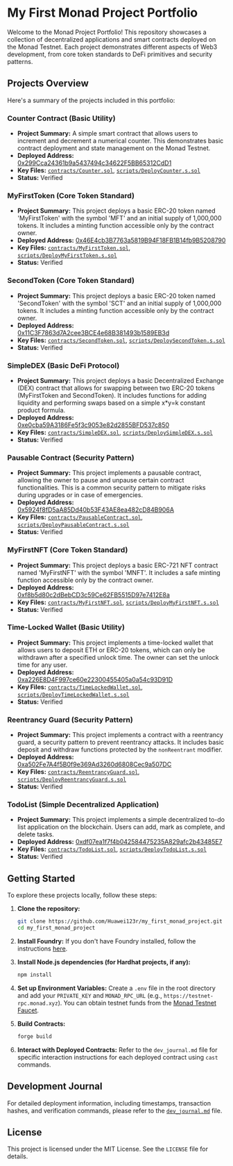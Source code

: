 # My First Monad Project Portfolio

Welcome to the Monad Project Portfolio! This repository showcases a collection of decentralized applications and smart contracts deployed on the Monad Testnet. Each project demonstrates different aspects of Web3 development, from core token standards to DeFi primitives and security patterns.

## Projects Overview

Here's a summary of the projects included in this portfolio:

### Counter Contract (Basic Utility)
*   **Project Summary:** A simple smart contract that allows users to increment and decrement a numerical counter. This demonstrates basic contract deployment and state management on the Monad Testnet.
*   **Deployed Address:** [0x299Cca24361b9a5437494c34622F5BB65312CdD1](https://testnet.monadexplorer.com/address/0x299Cca24361b9a5437494c34622F5BB65312CdD1)
*   **Key Files:** [`contracts/Counter.sol`](./contracts/Counter.sol), [`scripts/DeployCounter.s.sol`](./scripts/DeployCounter.s.sol)
*   **Status:** Verified

### MyFirstToken (Core Token Standard)
*   **Project Summary:** This project deploys a basic ERC-20 token named 'MyFirstToken' with the symbol 'MFT' and an initial supply of 1,000,000 tokens. It includes a minting function accessible only by the contract owner.
*   **Deployed Address:** [0x46E4cb3B7763a5819B94F18FB1B14fb9B5208790](https://testnet.monadexplorer.com/address/0x46E4cb3B7763a5819B94F18FB1B14fb9B5208790)
*   **Key Files:** [`contracts/MyFirstToken.sol`](./contracts/MyFirstToken.sol), [`scripts/DeployMyFirstToken.s.sol`](./scripts/DeployMyFirstToken.s.sol)
*   **Status:** Verified

### SecondToken (Core Token Standard)
*   **Project Summary:** This project deploys a basic ERC-20 token named 'SecondToken' with the symbol 'SCT' and an initial supply of 1,000,000 tokens. It includes a minting function accessible only by the contract owner.
*   **Deployed Address:** [0x11C3F7863d7A2cee3BCE4e68B381493b1589EB3d](https://testnet.monadexplorer.com/address/0x11C3F7863d7A2cee3BCE4e68B381493b1589EB3d)
*   **Key Files:** [`contracts/SecondToken.sol`](./contracts/SecondToken.sol), [`scripts/DeploySecondToken.s.sol`](./scripts/DeploySecondToken.s.sol)
*   **Status:** Verified

### SimpleDEX (Basic DeFi Protocol)
*   **Project Summary:** This project deploys a basic Decentralized Exchange (DEX) contract that allows for swapping between two ERC-20 tokens (MyFirstToken and SecondToken). It includes functions for adding liquidity and performing swaps based on a simple x*y=k constant product formula.
*   **Deployed Address:** [0xe0cba59A3186Fe5f3c9053e82d2855BFD537c850](https://testnet.monadexplorer.com/address/0xe0cba59A3186Fe5f3c9053e82d2855BFD537c850)
*   **Key Files:** [`contracts/SimpleDEX.sol`](./contracts/SimpleDEX.sol), [`scripts/DeploySimpleDEX.s.sol`](./scripts/DeploySimpleDEX.s.sol)
*   **Status:** Verified

### Pausable Contract (Security Pattern)
*   **Project Summary:** This project implements a pausable contract, allowing the owner to pause and unpause certain contract functionalities. This is a common security pattern to mitigate risks during upgrades or in case of emergencies.
*   **Deployed Address:** [0x5924f8fD5aA85Dd40b53F43AE8ea482cD84B906A](https://testnet.monadexplorer.com/address/0x5924f8fD5aA85Dd40b53F43AE8ea482cD84B906A)
*   **Key Files:** [`contracts/PausableContract.sol`](./contracts/PausableContract.sol), [`scripts/DeployPausableContract.s.sol`](./scripts/DeployPausableContract.s.sol)
*   **Status:** Verified

### MyFirstNFT (Core Token Standard)
*   **Project Summary:** This project deploys a basic ERC-721 NFT contract named 'MyFirstNFT' with the symbol 'MNFT'. It includes a safe minting function accessible only by the contract owner.
*   **Deployed Address:** [0xf8b5d80c2dBebCD3c59Ce62FB5515D97e7412E8a](https://testnet.monadexplorer.com/address/0xf8b5d80c2dBebCD3c59Ce62FB5515D97e7412E8a)
*   **Key Files:** [`contracts/MyFirstNFT.sol`](./contracts/MyFirstNFT.sol), [`scripts/DeployMyFirstNFT.s.sol`](./scripts/DeployMyFirstNFT.s.sol)
*   **Status:** Verified

### Time-Locked Wallet (Basic Utility)
*   **Project Summary:** This project implements a time-locked wallet that allows users to deposit ETH or ERC-20 tokens, which can only be withdrawn after a specified unlock time. The owner can set the unlock time for any user.
*   **Deployed Address:** [0xa226E8D4F997ce60e22300455405a0a54c93D91D](https://testnet.monadexplorer.com/address/0xa226E8D4F997ce60e22300455405a0a54c93D91D)
*   **Key Files:** [`contracts/TimeLockedWallet.sol`](./contracts/TimeLockedWallet.sol), [`scripts/DeployTimeLockedWallet.s.sol`](./scripts/DeployTimeLockedWallet.s.sol)
*   **Status:** Verified

### Reentrancy Guard (Security Pattern)
*   **Project Summary:** This project implements a contract with a reentrancy guard, a security pattern to prevent reentrancy attacks. It includes basic deposit and withdraw functions protected by the `nonReentrant` modifier.
*   **Deployed Address:** [0xa502Fe7A4f5B0f9e369Ad3260d6808Cec9a507DC](https://testnet.monadexplorer.com/address/0xa502Fe7A4f5B0f9e369Ad3260d6808Cec9a507DC)
*   **Key Files:** [`contracts/ReentrancyGuard.sol`](./contracts/ReentrancyGuard.sol), [`scripts/DeployReentrancyGuard.s.sol`](./scripts/DeployReentrancyGuard.s.sol)
*   **Status:** Verified

### TodoList (Simple Decentralized Application)
*   **Project Summary:** This project implements a simple decentralized to-do list application on the blockchain. Users can add, mark as complete, and delete tasks.
*   **Deployed Address:** [0xdf07ea1f7f4b042584475235A829afc2b43485E7](https://testnet.monadexplorer.com/address/0xdf07ea1f7f4b042584475235A829afc2b43485E7)
*   **Key Files:** [`contracts/TodoList.sol`](./contracts/TodoList.sol), [`scripts/DeployTodoList.s.sol`](./scripts/DeployTodoList.s.sol)
*   **Status:** Verified

## Getting Started

To explore these projects locally, follow these steps:

1.  **Clone the repository:**
    ```bash
    git clone https://github.com/Huawei123r/my_first_monad_project.git
    cd my_first_monad_project
    ```

2.  **Install Foundry:**
    If you don't have Foundry installed, follow the instructions [here](https://book.getfoundry.sh/getting-started/installation).

3.  **Install Node.js dependencies (for Hardhat projects, if any):**
    ```bash
    npm install
    ```

4.  **Set up Environment Variables:**
    Create a `.env` file in the root directory and add your `PRIVATE_KEY` and `MONAD_RPC_URL` (e.g., `https://testnet-rpc.monad.xyz`). You can obtain testnet funds from the [Monad Testnet Faucet](https://testnet.monad.xyz).

5.  **Build Contracts:**
    ```bash
    forge build
    ```

6.  **Interact with Deployed Contracts:**
    Refer to the `dev_journal.md` file for specific interaction instructions for each deployed contract using `cast` commands.

## Development Journal

For detailed deployment information, including timestamps, transaction hashes, and verification commands, please refer to the [`dev_journal.md`](./dev_journal.md) file.

## License

This project is licensed under the MIT License. See the `LICENSE` file for details.

